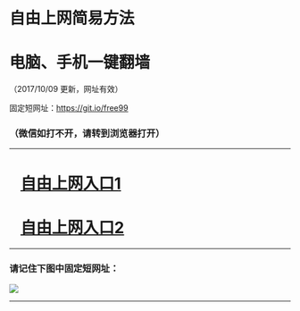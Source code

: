 ﻿# 自由上网简易方法

# 电脑、手机一键翻墙

（2017/10/09 更新，网址有效）

固定短网址：https://git.io/free99

### （微信如打不开，请转到浏览器打开）


***





# &nbsp;&nbsp; <a href="http://ft983322690.fwq-tz-1001.info/fwqtz01.html?t=10090012464 " target="_blank">自由上网入口1</a>
# &nbsp;&nbsp; <a href="http://ft34788926.fwq-tz-1002.info/fwqtz02.html?t=100900122767 " target="_blank">自由上网入口2</a>
***

### 请记住下图中固定短网址：

<img src="https://s3-us-west-2.amazonaws.com/fwq-1001/yjfq-20170905okok.png" /> 


***

